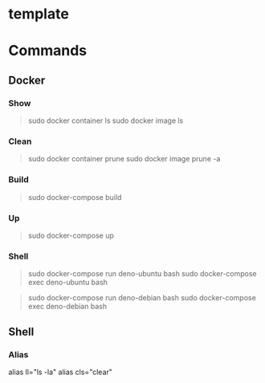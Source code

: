 # template

# Commands

## Docker

### Show
> sudo docker container ls
> sudo docker image ls

### Clean
> sudo docker container prune
> sudo docker image prune -a

### Build
> sudo docker-compose build

### Up
> sudo docker-compose up

### Shell
> sudo docker-compose run deno-ubuntu bash
> sudo docker-compose exec deno-ubuntu bash

> sudo docker-compose run deno-debian bash
> sudo docker-compose exec deno-debian bash


## Shell

### Alias
alias ll="ls -la"
alias cls="clear"
